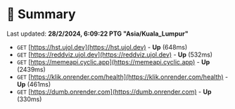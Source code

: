 # 📖 Summary
Last updated: **28/2/2024, 6:09:22 PTG "Asia/Kuala_Lumpur"**

- `GET` [https://hst.ujol.dev](https://hst.ujol.dev) - **Up** (648ms)
- `GET` [https://reddviz.ujol.dev](https://reddviz.ujol.dev) - **Up** (532ms)
- `GET` [https://memeapi.cyclic.app](https://memeapi.cyclic.app) - **Up** (2439ms)
- `GET` [https://klik.onrender.com/health](https://klik.onrender.com/health) - **Up** (461ms)
- `GET` [https://dumb.onrender.com](https://dumb.onrender.com) - **Up** (330ms)
